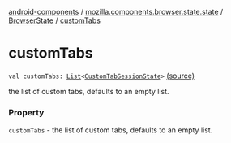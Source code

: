 [android-components](../../index.md) / [mozilla.components.browser.state.state](../index.md) / [BrowserState](index.md) / [customTabs](./custom-tabs.md)

# customTabs

`val customTabs: `[`List`](https://kotlinlang.org/api/latest/jvm/stdlib/kotlin.collections/-list/index.html)`<`[`CustomTabSessionState`](../-custom-tab-session-state/index.md)`>` [(source)](https://github.com/mozilla-mobile/android-components/blob/master/components/browser/state/src/main/java/mozilla/components/browser/state/state/BrowserState.kt#L23)

the list of custom tabs, defaults to an empty list.

### Property

`customTabs` - the list of custom tabs, defaults to an empty list.